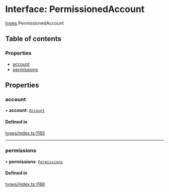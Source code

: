 # Interface: PermissionedAccount

[types](../wiki/types).PermissionedAccount

## Table of contents

### Properties

- [account](../wiki/types.PermissionedAccount#account)
- [permissions](../wiki/types.PermissionedAccount#permissions)

## Properties

### account

• **account**: [`Account`](../wiki/api.entities.Account.Account)

#### Defined in

[types/index.ts:1165](https://github.com/PolymathNetwork/polymesh-sdk/blob/49113a20/src/types/index.ts#L1165)

___

### permissions

• **permissions**: [`Permissions`](../wiki/types.Permissions)

#### Defined in

[types/index.ts:1166](https://github.com/PolymathNetwork/polymesh-sdk/blob/49113a20/src/types/index.ts#L1166)
